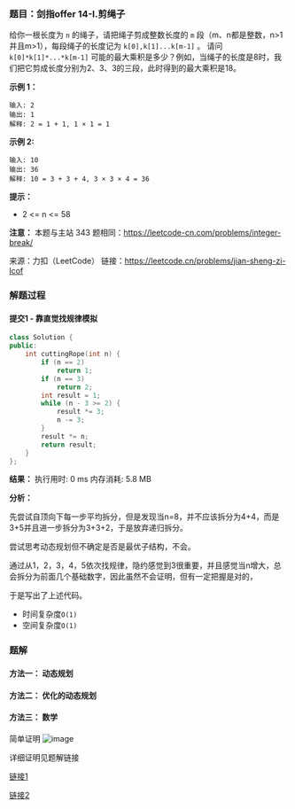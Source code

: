 ### 题目：剑指offer 14-I.剪绳子
给你一根长度为 `n` 的绳子，请把绳子剪成整数长度的 `m` 段（m、n都是整数，n>1并且m>1），每段绳子的长度记为 `k[0],k[1]...k[m-1]` 。
请问 `k[0]*k[1]*...*k[m-1]` 可能的最大乘积是多少？例如，当绳子的长度是8时，我们把它剪成长度分别为2、3、3的三段，此时得到的最大乘积是18。

**示例 1：**
```
输入: 2
输出: 1
解释: 2 = 1 + 1, 1 × 1 = 1
```
**示例 2:**
```
输入: 10
输出: 36
解释: 10 = 3 + 3 + 4, 3 × 3 × 4 = 36
```
**提示：**
- 2 <= n <= 58

**注意：** 本题与主站 343 题相同：https://leetcode-cn.com/problems/integer-break/

来源：力扣（LeetCode）
链接：https://leetcode.cn/problems/jian-sheng-zi-lcof


### 解题过程
#### 提交1 - 靠直觉找规律模拟
```C++
class Solution {
public:
    int cuttingRope(int n) {
        if (n == 2)
            return 1;
        if (n == 3)
            return 2;
        int result = 1;
        while (n - 3 >= 2) {
            result *= 3;
            n -= 3;
        }
        result *= n;
        return result;
    }
};
```
**结果：** 执行用时: 0 ms         内存消耗: 5.8 MB

**分析：**

先尝试自顶向下每一步平均拆分，但是发现当n=8，并不应该拆分为4+4，而是3+5并且进一步拆分为3+3+2，于是放弃递归拆分。

尝试思考动态规划但不确定是否是最优子结构，不会。

通过从1，2，3，4，5依次找规律，隐约感觉到3很重要，并且感觉当n增大，总会拆分为前面几个基础数字，因此虽然不会证明，但有一定把握是对的，

于是写出了上述代码。

- 时间复杂度`O(1)`
- 空间复杂度`O(1)`


### 题解

#### 方法一： 动态规划

#### 方法二： 优化的动态规划

#### 方法三： 数学

简单证明
![image](https://user-images.githubusercontent.com/41363767/170971006-a4b8e949-8489-4efa-9412-6a2e733976bb.png)

详细证明见题解链接

[链接1](https://leetcode.cn/problems/jian-sheng-zi-lcof/solution/mian-shi-ti-14-i-jian-sheng-zi-tan-xin-si-xiang-by/)

[链接2](https://leetcode.cn/problems/integer-break/solution/zheng-shu-chai-fen-by-leetcode-solution/)
